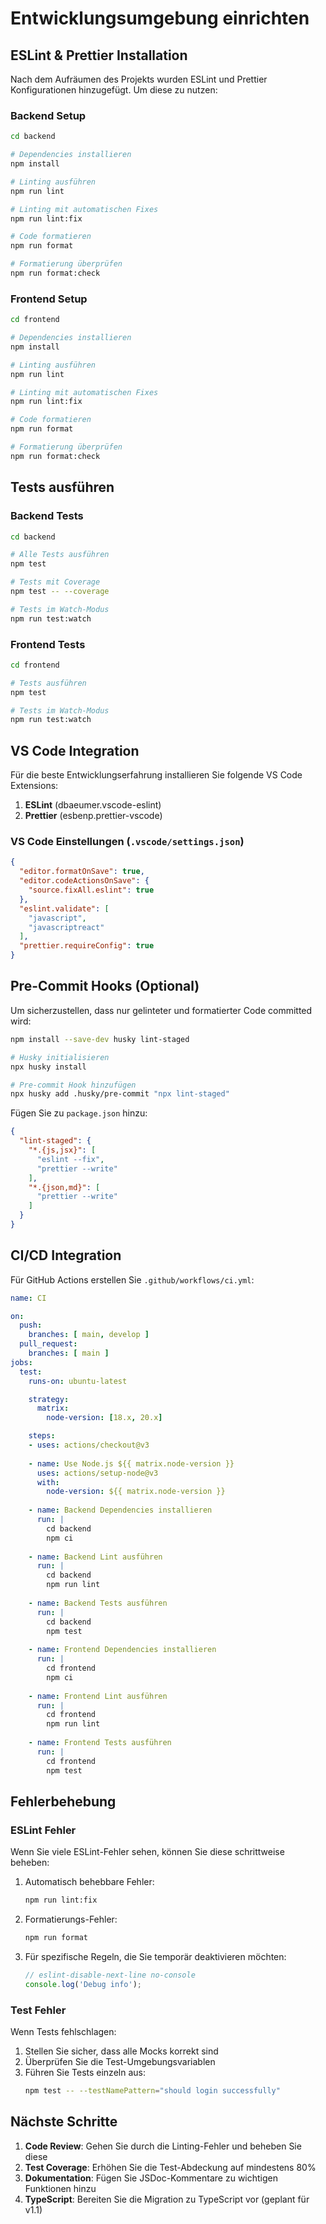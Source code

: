 # Entwicklungsumgebung einrichten

## ESLint & Prettier Installation

Nach dem Aufräumen des Projekts wurden ESLint und Prettier Konfigurationen hinzugefügt. Um diese zu nutzen:

### Backend Setup

```bash
cd backend

# Dependencies installieren
npm install

# Linting ausführen
npm run lint

# Linting mit automatischen Fixes
npm run lint:fix

# Code formatieren
npm run format

# Formatierung überprüfen
npm run format:check
```

### Frontend Setup

```bash
cd frontend

# Dependencies installieren
npm install

# Linting ausführen
npm run lint

# Linting mit automatischen Fixes
npm run lint:fix

# Code formatieren
npm run format

# Formatierung überprüfen
npm run format:check
```

## Tests ausführen
### Backend Tests

```bash
cd backend

# Alle Tests ausführen
npm test

# Tests mit Coverage
npm test -- --coverage

# Tests im Watch-Modus
npm run test:watch
```

### Frontend Tests

```bash
cd frontend

# Tests ausführen
npm test

# Tests im Watch-Modus
npm run test:watch
```

## VS Code Integration

Für die beste Entwicklungserfahrung installieren Sie folgende VS Code Extensions:

1. **ESLint** (dbaeumer.vscode-eslint)
2. **Prettier** (esbenp.prettier-vscode)

### VS Code Einstellungen (`.vscode/settings.json`)

```json
{
  "editor.formatOnSave": true,
  "editor.codeActionsOnSave": {
    "source.fixAll.eslint": true
  },
  "eslint.validate": [
    "javascript",
    "javascriptreact"
  ],
  "prettier.requireConfig": true
}
```
## Pre-Commit Hooks (Optional)

Um sicherzustellen, dass nur gelinteter und formatierter Code committed wird:

```bash
npm install --save-dev husky lint-staged

# Husky initialisieren
npx husky install

# Pre-commit Hook hinzufügen
npx husky add .husky/pre-commit "npx lint-staged"
```

Fügen Sie zu `package.json` hinzu:

```json
{
  "lint-staged": {
    "*.{js,jsx}": [
      "eslint --fix",
      "prettier --write"
    ],
    "*.{json,md}": [
      "prettier --write"
    ]
  }
}
```

## CI/CD Integration

Für GitHub Actions erstellen Sie `.github/workflows/ci.yml`:

```yaml
name: CI

on:
  push:
    branches: [ main, develop ]
  pull_request:
    branches: [ main ]
jobs:
  test:
    runs-on: ubuntu-latest

    strategy:
      matrix:
        node-version: [18.x, 20.x]

    steps:
    - uses: actions/checkout@v3
    
    - name: Use Node.js ${{ matrix.node-version }}
      uses: actions/setup-node@v3
      with:
        node-version: ${{ matrix.node-version }}
    
    - name: Backend Dependencies installieren
      run: |
        cd backend
        npm ci
    
    - name: Backend Lint ausführen
      run: |
        cd backend
        npm run lint
    
    - name: Backend Tests ausführen
      run: |
        cd backend
        npm test
    
    - name: Frontend Dependencies installieren
      run: |
        cd frontend
        npm ci
    
    - name: Frontend Lint ausführen
      run: |
        cd frontend
        npm run lint
    
    - name: Frontend Tests ausführen
      run: |
        cd frontend
        npm test
```

## Fehlerbehebung

### ESLint Fehler

Wenn Sie viele ESLint-Fehler sehen, können Sie diese schrittweise beheben:

1. Automatisch behebbare Fehler:
   ```bash
   npm run lint:fix
   ```
2. Formatierungs-Fehler:
   ```bash
   npm run format
   ```

3. Für spezifische Regeln, die Sie temporär deaktivieren möchten:
   ```javascript
   // eslint-disable-next-line no-console
   console.log('Debug info');
   ```

### Test Fehler

Wenn Tests fehlschlagen:

1. Stellen Sie sicher, dass alle Mocks korrekt sind
2. Überprüfen Sie die Test-Umgebungsvariablen
3. Führen Sie Tests einzeln aus:
   ```bash
   npm test -- --testNamePattern="should login successfully"
   ```

## Nächste Schritte

1. **Code Review**: Gehen Sie durch die Linting-Fehler und beheben Sie diese
2. **Test Coverage**: Erhöhen Sie die Test-Abdeckung auf mindestens 80%
3. **Dokumentation**: Fügen Sie JSDoc-Kommentare zu wichtigen Funktionen hinzu
4. **TypeScript**: Bereiten Sie die Migration zu TypeScript vor (geplant für v1.1)